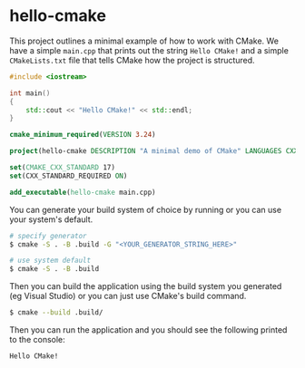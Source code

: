 # hello-cmake

This project outlines a minimal example of how to work with CMake.
We have a simple `main.cpp` that prints out the string `Hello CMake!` and a simple `CMakeLists.txt` file that tells CMake how the project is structured.

```C++
#include <iostream>

int main()
{
    std::cout << "Hello CMake!" << std::endl;
}
```

```CMake
cmake_minimum_required(VERSION 3.24)

project(hello-cmake DESCRIPTION "A minimal demo of CMake" LANGUAGES CXX)

set(CMAKE_CXX_STANDARD 17)
set(CXX_STANDARD_REQUIRED ON)

add_executable(hello-cmake main.cpp)
```

You can generate your build system of choice by running or you can use your system's default.

```bash
# specify generator
$ cmake -S . -B .build -G "<YOUR_GENERATOR_STRING_HERE>"

# use system default
$ cmake -S . -B .build
```

Then you can build the application using the build system you generated (eg Visual Studio) or you can just use CMake's build command.

```bash
$ cmake --build .build/
```

Then you can run the application and you should see the following printed to the console:

```
Hello CMake!
```
